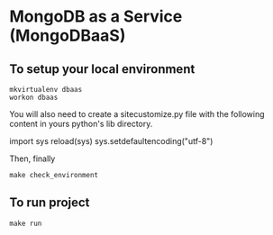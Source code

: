 MongoDB as a Service (MongoDBaaS)
===================================



## To setup your local environment

    mkvirtualenv dbaas
    workon dbaas
    
    
You will also need to create a sitecustomize.py file with the following content in 
yours python's lib directory.

import sys
reload(sys)
sys.setdefaultencoding("utf-8")

Then, finally

    make check_environment

## To run project

    make run

